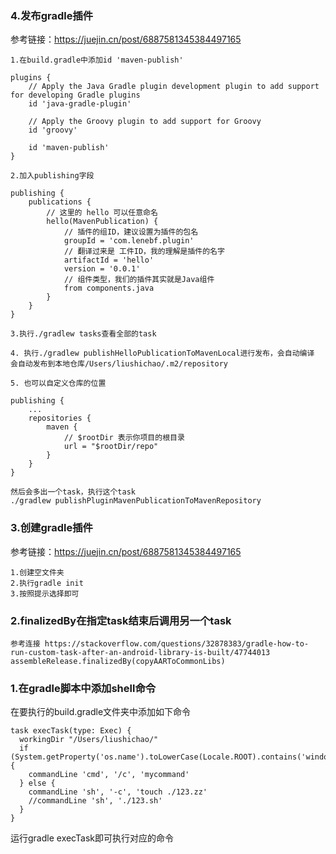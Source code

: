 ### 4.发布gradle插件


参考链接：https://juejin.cn/post/6887581345384497165

```
1.在build.gradle中添加id 'maven-publish'

plugins {
    // Apply the Java Gradle plugin development plugin to add support for developing Gradle plugins
    id 'java-gradle-plugin'

    // Apply the Groovy plugin to add support for Groovy
    id 'groovy'

    id 'maven-publish'
}

2.加入publishing字段

publishing {
    publications {
        // 这里的 hello 可以任意命名
        hello(MavenPublication) {
            // 插件的组ID，建议设置为插件的包名
            groupId = 'com.lenebf.plugin'
            // 翻译过来是 工件ID，我的理解是插件的名字
            artifactId = 'hello'
            version = '0.0.1'
            // 组件类型，我们的插件其实就是Java组件
            from components.java
        }
    }
}

3.执行./gradlew tasks查看全部的task

4. 执行./gradlew publishHelloPublicationToMavenLocal进行发布，会自动编译
会自动发布到本地仓库/Users/liushichao/.m2/repository 

5. 也可以自定义仓库的位置

publishing {
    ...
    repositories {
        maven {
            // $rootDir 表示你项目的根目录
            url = "$rootDir/repo"
        }
    }
}

然后会多出一个task，执行这个task
./gradlew publishPluginMavenPublicationToMavenRepository 

```


### 3.创建gradle插件

参考链接：https://juejin.cn/post/6887581345384497165

```
1.创建空文件夹
2.执行gradle init
3.按照提示选择即可
```

### 2.finalizedBy在指定task结束后调用另一个task

```
参考连接 https://stackoverflow.com/questions/32878383/gradle-how-to-run-custom-task-after-an-android-library-is-built/47744013
assembleRelease.finalizedBy(copyAARToCommonLibs)
```

### 1.在gradle脚本中添加shell命令


在要执行的build.gradle文件夹中添加如下命令

```
task execTask(type: Exec) {
  workingDir "/Users/liushichao/"
  if (System.getProperty('os.name').toLowerCase(Locale.ROOT).contains('windows')) {
    commandLine 'cmd', '/c', 'mycommand'
  } else {
    commandLine 'sh', '-c', 'touch ./123.zz'
    //commandLine 'sh', './123.sh'
  }
}

```

运行gradle execTask即可执行对应的命令
